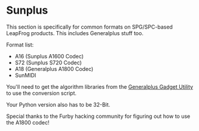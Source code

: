 # Sunplus
This section is specifically for common formats on SPG/SPC-based LeapFrog products. This includes Generalplus stuff too.

Format list:

- A16 (Sunplus A1600 Codec)
- S72 (Sunplus S720 Codec)
- A18 (Generalplus A1800 Codec)
- SunMIDI

You'll need to get the algorithm libraries from the [Generalplus Gadget Utility](http://www.generalplus.com/1LVlangLNxxSVyySNservice_n_support_d) to use the conversion script.

Your Python version also has to be 32-Bit.

Special thanks to the Furby hacking community for figuring out how to use the A1800 codec!
